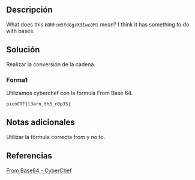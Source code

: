 ## Descripción

What does this `bDNhcm5fdGgzX3IwcDM1` mean? I think it has something to do with bases.

## Solución

Realizar la conversión de la cadena.

### Forma1
Utilizamos cyberchef con la fórmula From Base 64.

```
picoCTF{l3arn_th3_r0p35}
```
## Notas adicionales
Utilizar la fórmula correcta from y no to.

## Referencias
[From Base64 - CyberChef](https://gchq.github.io/CyberChef/#recipe=From_Base64\('A-Za-z0-9%2B/%3D',true,false\)&input=YkROaGNtNWZkR2d6WDNJd2NETTE)